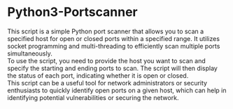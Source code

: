 # Python3-Portscanner
This script is a simple Python port scanner that allows you to scan a specified host for open or closed ports within a specified range. It utilizes socket programming and multi-threading to efficiently scan multiple ports simultaneously.
<br>
To use the script, you need to provide the host you want to scan and specify the starting and ending ports to scan. The script will then display the status of each port, indicating whether it is open or closed.
<br>
This script can be a useful tool for network administrators or security enthusiasts to quickly identify open ports on a given host, which can help in identifying potential vulnerabilities or securing the network.
